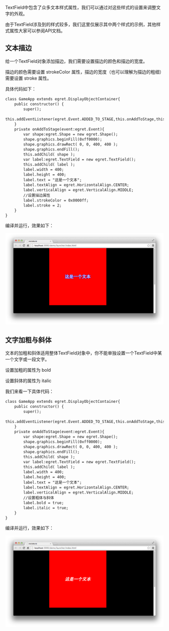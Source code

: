 TextField中包含了众多文本样式属性，我们可以通过对这些样式的设置来调整文字的外观。

由于TextField涉及到的样式较多，我们这里仅展示其中两个样式的示例，其他样式属性大家可以参阅API文档。

## 文本描边

给一个TextField对象添加描边，我们需要设置描边的颜色和描边的宽度。

描边的颜色需要设置 strokeColor 属性，描边的宽度（也可以理解为描边的粗细）需要设置 stroke 属性。

具体代码如下：

```
class GameApp extends egret.DisplayObjectContainer{
    public constructor() {
        super();
        this.addEventListener(egret.Event.ADDED_TO_STAGE,this.onAddToStage,this);
    }
    private onAddToStage(event:egret.Event){
        var shape:egret.Shape = new egret.Shape();
        shape.graphics.beginFill(0xff0000);
        shape.graphics.drawRect( 0, 0, 400, 400 );
        shape.graphics.endFill();
        this.addChild( shape );
        var label:egret.TextField = new egret.TextField();
        this.addChild( label );
        label.width = 400;
        label.height = 400;
        label.text = "这是一个文本";
        label.textAlign = egret.HorizontalAlign.CENTER;
        label.verticalAlign = egret.VerticalAlign.MIDDLE;
        //设置描边属性
        label.strokeColor = 0x0000ff;
        label.stroke = 2;
    }
}
```

编译并运行，效果如下：

![](56615ebe118b7.png)

## 文字加粗与斜体

文本的加粗和斜体适用整体TextField对象中，你不能单独设置一个TextField中某一个文字或一段文字。

设置加粗的属性为 bold

设置斜体的属性为 italic

我们来看一下具体代码：

```
class GameApp extends egret.DisplayObjectContainer{
    public constructor() {
        super();
        this.addEventListener(egret.Event.ADDED_TO_STAGE,this.onAddToStage,this);
    }
    private onAddToStage(event:egret.Event){
        var shape:egret.Shape = new egret.Shape();
        shape.graphics.beginFill(0xff0000);
        shape.graphics.drawRect( 0, 0, 400, 400 );
        shape.graphics.endFill();
        this.addChild( shape );
        var label:egret.TextField = new egret.TextField();
        this.addChild( label );
        label.width = 400;
        label.height = 400;
        label.text = "这是一个文本";
        label.textAlign = egret.HorizontalAlign.CENTER;
        label.verticalAlign = egret.VerticalAlign.MIDDLE;
        //设置粗体与斜体
        label.bold = true;
        label.italic = true;
    }
}
```

编译并运行，效果如下：

![](56615ebe31993.png)
